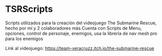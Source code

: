 # TSRScripts
Scripts utilizados para la creación del videojuego The Submarine Rescue, hecho por mí y 2 colaboradores más
Cuenta con Scripts de Menu, opciones, control de personaje, enemigos, usa la librería de nav mesh pro para los enemigos

Link al videojuego:
https://team-veracruzz.itch.io/the-submarine-rescue

